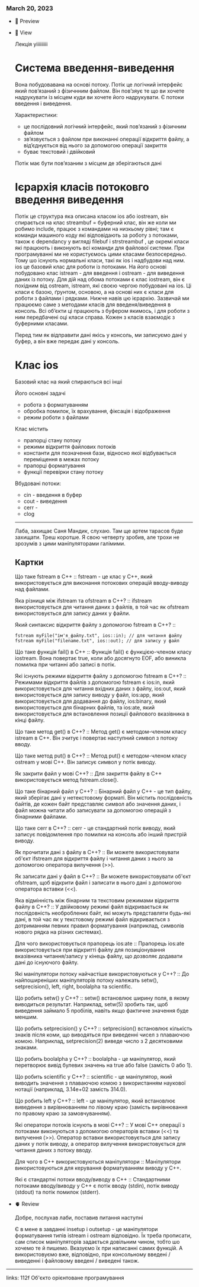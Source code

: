 
### March 20, 2023

- 👀 Preview
- 🧠 View
    
    Лекція уііііііііі
    
    # Система введення-виведення
    
    Вона побудовавана на основі потоку. Потік це логічний інтерфейс який пов’язаний з фізичнним файлом. Він пов’зяує те що ви хочете надрукувати із місцем куди ви хочете його надрукувати. Є потоки введення і виведення.
    
    Характеристики:
    
    - це послідовний логічний інтерфейс, який пов’язаний з фізичним файлом
    - зв’язвується з файлом при виконанні операції відкриття файлу, а від’єднується від нього за допомогою операції закриття
    - буває текстовий і двійковий
    
    Потік має бути пов’язаним з місцем де зберігаються дані
    
    # Ієрархія класів потоковго введення виведення
    
    Потік це структура яка описана класом ios або iostream, він спирається на клас streambuf = буферний клас, він же <iostream> коли ми робимо include, працює з командами на низкьому рівні; там є команди машиного коду які відповідають за роботу з потоками, також є dependancy у вигляді filebuf <fstream> і strstreambuf <strstream>, це окремі класи які працюють і виконують всі команди для файлової системи. При програмуванні ми не користуємось цими класами безпосередньо. Тому шо існують нормальні класи, такі як ios і надбудови над ним. ios це базовий клас для роботи із потоками. На його основі побудовано клас istream - для введення і ostream - для виведення даних із потоку. Для дій над обома потоками є клас iostream, він є похідним від ostream, istream, які своєю чергою побудовані на ios. Ці класи є базою, ґрунтом, основою, а на основі них є класи для роботи з файлами і рядками. Нижче навів цю ієрархію. Зазвичай ми працюємо саме з методами класів для введеня/виведення в консоль. Всі об’єкти ці працюють з буфером якимось, і для роботи з ним передбачені оці класи справа. Кожен з класів взаємодіє з буферними класами. 
    
    Перед тим як відправити дані якісь у консоль, ми записуємо дані у буфер, а він вже передає дані у консоль. 
    
    # Клас **ios**
    
    Базовий клас на який спираються всі інші
    
    Його основні задачі
    
    - робота з форматуванням
    - обробка помилок, їх врахування, фіксація і відображення
    - режим роботи з файлами
    
    Клас містить
    
    - прапорці стану потоку
    - режими відкриття файлових потоків
    - константи для позначення бази, відносно якої відбувається переміщення в межах потоку
    - прапорці форматування
    - функції перевірки стану потоку
    
    Вбудовані потоки:
    
    - cin - введення в буфер
    - cout - виведення
    - cerr -
    - clog
    
    ---
    
    Лаба, захищає Саня Мандик, слухаю. Там ще артем тарасов буде захищати. Треш коротше. Я свою четверту зробив, але трохи не зрозумів з цими маніпуляторами галімими.
    
    ## Картки
    
    Що таке fstream в C++ ::
    fstream - це клас у C++, який використовується для виконання потокових операцій вводу-виводу над файлами.
    
    Яка різниця між ifstream та ofstream в C++? ::
    ifstream використовується для читання даних з файлів, в той час як ofstream використовується для запису даних у файли.
    
    Який синтаксис відкриття файлу з допомогою fstream в C++? ::
    
    ```
    fstream myFile("ім'я_файлу.txt", ios::in); // для читання файлу
    fstream myFile("filename.txt", ios::out); // для запису у файл
    
    ```
    
    Що таке функція fail() в C++ ::
    Функція fail() є функцією-членом класу iostream. Вона повертає true, коли або досягнуто EOF, або виникла помилка при читанні або записі в потік.
    
    Які існують режими відкриття файлу з допомогою fstream в C++? ::
    Режимами відкриття файлів з допомогою fstream є ios:in, який використовується для читання вхідних даних з файлу,
    ios:out, який використовується для запису виводу у файл, ios:app, який використовується для додавання до файлу, ios:binary, який використовується для бінарних файлів, та ios:ate, який використовується для встановлення позиції файлового вказівника в кінці файлу.
    
    Що таке метод get() в C++? ::
    Метод get() є методом-членом класу istream в C++. Він зчитує і повертає наступний символ з потоку вводу.
    
    Що таке метод put() в C++? ::
    Метод put() є методом-членом класу ostream у мові C++. Він записує символ у потік виводу.
    
    Як закрити файл у мові C++? ::
    Для закриття файлу в C++ використовується метод fstream.close().
    
    Що таке бінарний файл у C++? ::
    Бінарний файл у C++ - це тип файлу, який зберігає дані у нетекстовому форматі. Він містить послідовність байтів, де кожен байт представляє символ або значення даних, і файл можна читати або записувати за допомогою операцій з бінарними файлами.
    
    Що таке cerr в C++? ::
    cerr - це стандартний потік виводу, який записує повідомлення про помилки на консоль або інший пристрій виводу.
    
    Як прочитати дані з файлу в C++? ::
    Ви можете використовувати об'єкт ifstream для відкриття файлу і читання даних з нього за допомогою оператора вилучення (>>).
    
    Як записати дані у файл в C++? ::
    Ви можете використовувати об'єкт ofstream, щоб відкрити файл і записати в нього дані з допомогою оператора вставки (<<).
    
    Яка відмінність між бінарним та текстовим режимами відкриття файлу в C++? ::
    У двійковому режимі файл відкривається як послідовність необроблених байт, які можуть представляти будь-які дані, в той час як у текстовому режимі файл відкривається з дотриманням певних правил форматування (наприклад, символів нового рядка на різних системах).
    
    Для чого використовується прапорець ios:ate ::
    Прапорець ios:ate використовується при відкритті файлу для позиціонування вказівника читання/запису у кінець файлу, що дозволяє додавати дані до існуючого файлу.
    
    Які маніпулятори потоку найчастіше використовуються у C++? ::
    До найпоширеніших маніпуляторів потоку належать setw(), setprecision(), left, right, boolalpha та scientific.
    
    Що робить setw() у C++? ::
    setw() встановлює ширину поля, в якому виводиться результат. Наприклад, setw(5) зробить так, щоб виведення займало 5 пробілів, навіть якщо фактичне значення буде меншим.
    
    Що робить setprecision() у C++? ::
    setprecision() встановлює кількість знаків після коми, що виводяться при виведенні чисел з плаваючою комою. Наприклад, setprecision(2) виведе число з 2 десятковими знаками.
    
    Що робить boolalpha у C++? ::
    boolalpha - це маніпулятор, який перетворює вивід булевих значень на true або false (замість 0 або 1).
    
    Що робить scientific у C++? ::
    scientific - це маніпулятор, який виводить значення з плаваючою комою з використанням наукової нотації (наприклад, 3.14e+02 замість 314.0).
    
    Що робить left у C++? ::
    left - це маніпулятор, який встановлює виведення з вирівнюванням по лівому краю (замість вирівнювання по правому краю за замовчуванням).
    
    Які оператори потоків існують в мові C++? ::
    У мові C++ операції з потоками виконуються з допомогою операторів вставки (<<) та вилучення (>>). Оператор вставки використовується для запису даних у потік виводу, а оператор вилучення використовується для читання даних з потоку вводу.
    
    Для чого в C++ використовуються маніпулятори :: Маніпулятори використовуються для керування форматуванням виводу у C++.
    
    Які є стандартні потоки вводу/виводу в C++ :: Стандартними потоками вводу/виводу у C++ є потік вводу (stdin), потік виводу (stdout) та потік помилок (stderr).
    
- 🫀 Review
    
    Добре, послухав лаби, поставив питання наступні
    
    Є в мене в завданні insetup і outsetup - це маніпулятори форматування типів istream i ostream відповідно. Їх треба прописати, сам список маніпуляторів задається довільним чином, тобто шо хочемо те й пишемо. Вказуємо їх при написанні самих функцій. А використовуємо вже, відповідно, при консольному введені / виведенні і файловому введені / виведені також.
    



---

links: 112f Об'єкто орієнтоване програмування

